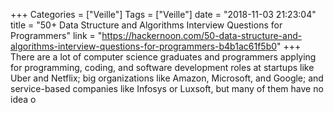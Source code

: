 +++
Categories = ["Veille"]
Tags = ["Veille"]
date = "2018-11-03 21:23:04"
title = "50+ Data Structure and Algorithms Interview Questions for Programmers"
link = "https://hackernoon.com/50-data-structure-and-algorithms-interview-questions-for-programmers-b4b1ac61f5b0"
+++
There are a lot of computer science graduates and programmers applying for programming, coding, and software development roles at startups like Uber and Netflix; big organizations like Amazon, Microsoft, and Google; and service-based companies like Infosys or Luxsoft, but many of them have no idea o